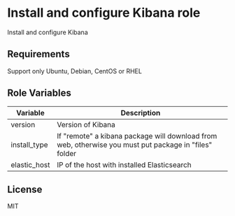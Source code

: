 Install and configure Kibana role
=========

Install and configure Kibana

Requirements
------------

Support only Ubuntu, Debian, CentOS or RHEL 

Role Variables
--------------

|Variable|Description|
|--------|-----------|
|version| Version of Kibana|
|install_type| If "remote" a kibana package will download from web, otherwise you must put package in "files" folder|
|elastic_host| IP of the host with installed Elasticsearch|

License
-------

MIT
